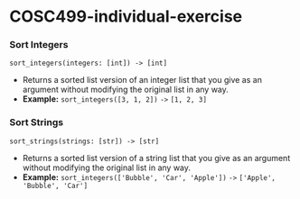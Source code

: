 # COSC499-individual-exercise

### Sort Integers
`sort_integers(integers: [int]) -> [int]`
- Returns a sorted list version of an integer list that you give as an argument without modifying the original list in any way.
- **Example:** `sort_integers([3, 1, 2])` `->` `[1, 2, 3]`

### Sort Strings
`sort_strings(strings: [str]) -> [str]`
- Returns a sorted list version of a string list that you give as an argument without modifying the original list in any way.
- **Example:** `sort_integers(['Bubble', 'Car', 'Apple'])` `->` `['Apple', 'Bubble', 'Car']`